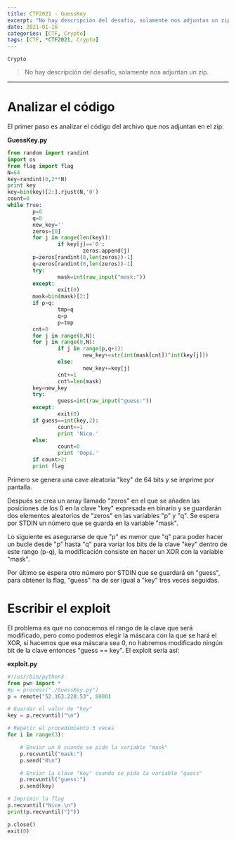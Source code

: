 ```yaml
---
title: CTF2021 - GuessKey
excerpt: "No hay descripción del desafío, solamente nos adjuntan un zip."
date: 2021-01-16
categories: [CTF, Crypto]
tags: [CTF, *CTF2021, Crypto]
---
```

`Crypto`
> No hay descripción del desafío, solamente nos adjuntan un zip.

---

# Analizar el código

El primer paso es analizar el código del archivo que nos adjuntan en el zip:

**GuessKey.py**

```python
from random import randint
import os
from flag import flag
N=64
key=randint(0,2**N)
print key
key=bin(key)[2:].rjust(N,'0')
count=0
while True:
        p=0
        q=0
        new_key=''
        zeros=[0]
        for j in range(len(key)):
                if key[j]=='0':
                        zeros.append(j)
        p=zeros[randint(0,len(zeros))-1]
        q=zeros[randint(0,len(zeros))-1]
        try:
                mask=int(raw_input("mask:"))
        except:
                exit(0)
        mask=bin(mask)[2:]
        if p>q:
                tmp=q
                q=p
                p=tmp
        cnt=0
        for j in range(0,N):
        for j in range(0,N):
                if j in range(p,q+1):
                        new_key+=str(int(mask[cnt])^int(key[j]))
                else:
                        new_key+=key[j]
                cnt+=1
                cnt%=len(mask)
        key=new_key
        try:
                guess=int(raw_input("guess:"))
        except:
                exit(0)
        if guess==int(key,2):
                count+=1
                print 'Nice.'
        else:
                count=0
                print 'Oops.'
        if count>2:
		print flag
```

Primero se genera una cave aleatoria "key" de 64 bits y se imprime por pantalla.

Después se crea un array llamado "zeros" en el que se añaden las posiciones de los 0 en la clave "key" expresada en binario y se guardarán dos elementos aleatorios de "zeros" en las variables "p" y "q". Se espera por STDIN un número que se guarda en la variable "mask".

Lo siguiente es asegurarse de que "p" es menor que "q" para poder hacer un bucle desde "p" hasta "q" para variar los bits de la clave "key" dentro de este rango (p-q), la modificación consiste en hacer un XOR con la variable "mask".

Por último se espera otro número por STDIN que se guardará en "guess", para obtener la flag, "guess" ha de ser igual a "key" tres veces seguidas.

# Escribir el exploit

El problema es que no conocemos el rango de la clave que será modificado, pero como podemos elegir la máscara con la que se hará el XOR, si hacemos que esa máscara sea 0, no habremos modificado ningún bit de la clave entonces "guess == key". El exploit sería así:

**exploit.py**

```python
#!/usr/bin/python3
from pwn import *
#p = process("./GuessKey.py")
p = remote("52.163.228.53", 8080)

# Guardar el valor de "key"
key = p.recvuntil("\n")

# Repetir el procedimiento 3 veces
for i in range(3):

    # Enviar un 0 cuando se pida la variable "mask"
    p.recvuntil("mask:")
    p.send("0\n")

    # Enviar la clave "key" cuando se pida la variable "guess"
    p.recvuntil("guess:")
    p.send(key)

# Imprimir la flag
p.recvuntil("Nice.\n")
print(p.recvuntil("}"))

p.close()
exit(0)
```


